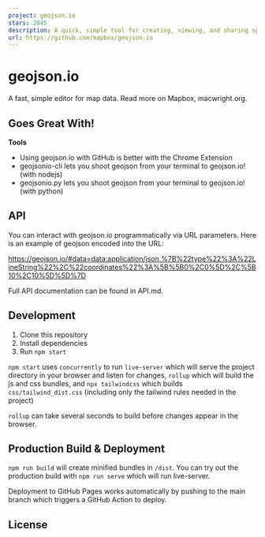 ```yaml
---
project: geojson.io
stars: 2045
description: A quick, simple tool for creating, viewing, and sharing spatial data
url: https://github.com/mapbox/geojson.io
---
```


geojson.io
==========

A fast, simple editor for map data. Read more on Mapbox, macwright.org.

Goes Great With!
----------------

**Tools**

-   Using geojson.io with GitHub is better with the Chrome Extension
-   geojsonio-cli lets you shoot geojson from your terminal to geojson.io! (with nodejs)
-   geojsonio.py lets you shoot geojson from your terminal to geojson.io! (with python)

API
---

You can interact with geojson.io programmatically via URL parameters. Here is an example of geojson encoded into the URL:

https://geojson.io/#data=data:application/json,%7B%22type%22%3A%22LineString%22%2C%22coordinates%22%3A%5B%5B0%2C0%5D%2C%5B10%2C10%5D%5D%7D

Full API documentation can be found in API.md.

Development
-----------

1.  Clone this repository
2.  Install dependencies
3.  Run `npm start`

`npm start` uses `concurrently` to run `live-server` which will serve the project directory in your browser and listen for changes, `rollup` which will build the js and css bundles, and `npx tailwindcss` which builds `css/tailwind_dist.css` (including only the tailwind rules needed in the project)

`rollup` can take several seconds to build before changes appear in the browser.

Production Build & Deployment
-----------------------------

`npm run build` will create minified bundles in `/dist`. You can try out the production build with `npm run serve` which will run live-server.

Deployment to GitHub Pages works automatically by pushing to the main branch which triggers a GitHub Action to deploy.

License
-------
